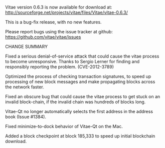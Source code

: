 Vitae version 0.6.3 is now available for download at:
  http://sourceforge.net/projects/vitae/files/Vitae/vitae-0.6.3/

This is a bug-fix release, with no new features.

Please report bugs using the issue tracker at github:
  https://github.com/vitae/vitae/issues

CHANGE SUMMARY

Fixed a serious denial-of-service attack that could cause the
vitae process to become unresponsive. Thanks to Sergio Lerner
for finding and responsibly reporting the problem. (CVE-2012-3789)

Optimized the process of checking transaction signatures, to
speed up processing of new block messages and make propagating
blocks across the network faster.

Fixed an obscure bug that could cause the vitae process to get
stuck on an invalid block-chain, if the invalid chain was
hundreds of blocks long.

Vitae-Qt no longer automatically selects the first address
in the address book (Issue #1384).

Fixed minimize-to-dock behavior of Vitae-Qt on the Mac.

Added a block checkpoint at block 185,333 to speed up initial
blockchain download.
